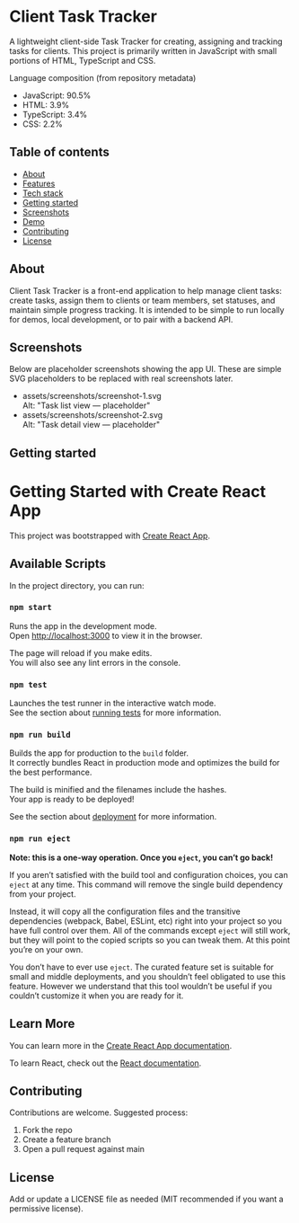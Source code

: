 # Client Task Tracker

A lightweight client-side Task Tracker for creating, assigning and tracking tasks for clients. This project is primarily written in JavaScript with small portions of HTML, TypeScript and CSS.

Language composition (from repository metadata)
- JavaScript: 90.5%
- HTML: 3.9%
- TypeScript: 3.4%
- CSS: 2.2%

## Table of contents
- [About](#about)
- [Features](#features)
- [Tech stack](#tech-stack)
- [Getting started](#getting-started)
- [Screenshots](#screenshots)
- [Demo](#demo)
- [Contributing](#contributing)
- [License](#license)

## About
Client Task Tracker is a front-end application to help manage client tasks: create tasks, assign them to clients or team members, set statuses, and maintain simple progress tracking. It is intended to be simple to run locally for demos, local development, or to pair with a backend API.

## Screenshots
Below are placeholder screenshots showing the app UI. These are simple SVG placeholders to be replaced with real screenshots later.

- assets/screenshots/screenshot-1.svg  
  Alt: "Task list view — placeholder"
- assets/screenshots/screenshot-2.svg  
  Alt: "Task detail view — placeholder"


## Getting started
# Getting Started with Create React App

This project was bootstrapped with [Create React App](https://github.com/facebook/create-react-app).

## Available Scripts

In the project directory, you can run:

### `npm start`

Runs the app in the development mode.\
Open [http://localhost:3000](http://localhost:3000) to view it in the browser.

The page will reload if you make edits.\
You will also see any lint errors in the console.

### `npm test`

Launches the test runner in the interactive watch mode.\
See the section about [running tests](https://facebook.github.io/create-react-app/docs/running-tests) for more information.

### `npm run build`

Builds the app for production to the `build` folder.\
It correctly bundles React in production mode and optimizes the build for the best performance.

The build is minified and the filenames include the hashes.\
Your app is ready to be deployed!

See the section about [deployment](https://facebook.github.io/create-react-app/docs/deployment) for more information.

### `npm run eject`

**Note: this is a one-way operation. Once you `eject`, you can’t go back!**

If you aren’t satisfied with the build tool and configuration choices, you can `eject` at any time. This command will remove the single build dependency from your project.

Instead, it will copy all the configuration files and the transitive dependencies (webpack, Babel, ESLint, etc) right into your project so you have full control over them. All of the commands except `eject` will still work, but they will point to the copied scripts so you can tweak them. At this point you’re on your own.

You don’t have to ever use `eject`. The curated feature set is suitable for small and middle deployments, and you shouldn’t feel obligated to use this feature. However we understand that this tool wouldn’t be useful if you couldn’t customize it when you are ready for it.

## Learn More

You can learn more in the [Create React App documentation](https://facebook.github.io/create-react-app/docs/getting-started).

To learn React, check out the [React documentation](https://reactjs.org/).


## Contributing
Contributions are welcome. Suggested process:
1. Fork the repo
2. Create a feature branch
3. Open a pull request against main

## License
Add or update a LICENSE file as needed (MIT recommended if you want a permissive license).